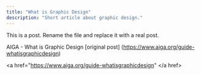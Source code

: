 ```yaml
---
title: "What is Graphic Design"
description: "Short article about graphic design."
---
```


This is a post. Rename the file and replace it with a real post.



AIGA - What is Graphic Design
[original post] (https://www.aiga.org/guide-whatisgraphicdesign)

<a href="https://www.aiga.org/guide-whatisgraphicdesign" </a href>

